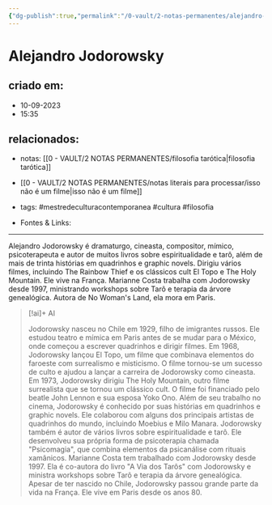 ```yaml
---
{"dg-publish":true,"permalink":"/0-vault/2-notas-permanentes/alejandro-jodorowsky/","tags":["permanente","mestredeculturacontemporanea","cultura","filosofia"],"dgHomeLink":true,"dgShowLocalGraph":true,"dgShowFileTree":true,"dgEnableSearch":true,"noteIcon":""}
---
```


# Alejandro Jodorowsky

## criado em: 
- 10-09-2023
- 15:35
## relacionados:
- notas: [[0 - VAULT/2 NOTAS PERMANENTES/filosofia tarótica\|filosofia tarótica]]
- [[0 - VAULT/2 NOTAS PERMANENTES/notas literais para processar/isso não é um filme\|isso não é um filme]]
- tags: #mestredeculturacontemporanea #cultura #filosofia 

- Fontes & Links: 
---
Alejandro Jodorowsky é dramaturgo, cineasta, compositor, mímico, psicoterapeuta e autor de muitos livros sobre espiritualidade e tarô, além de mais de trinta histórias em quadrinhos e graphic novels. Dirigiu vários filmes, incluindo The Rainbow Thief e os clássicos cult El Topo e The Holy Mountain. Ele vive na França. Marianne Costa trabalha com Jodorowsky desde 1997, ministrando workshops sobre Tarô e terapia da árvore genealógica. Autora de No Woman's Land, ela mora em Paris.


> [!ai]+ AI
>
> Jodorowsky nasceu no Chile em 1929, filho de imigrantes russos. Ele estudou teatro e mímica em Paris antes de se mudar para o México, onde começou a escrever quadrinhos e dirigir filmes. Em 1968, Jodorowsky lançou El Topo, um filme que combinava elementos do faroeste com surrealismo e misticismo. O filme tornou-se um sucesso de culto e ajudou a lançar a carreira de Jodorowsky como cineasta.
> Em 1973, Jodorowsky dirigiu The Holy Mountain, outro filme surrealista que se tornou um clássico cult. O filme foi financiado pelo beatle John Lennon e sua esposa Yoko Ono.
> Além de seu trabalho no cinema, Jodorowsky é conhecido por suas histórias em quadrinhos e graphic novels. Ele colaborou com alguns dos principais artistas de quadrinhos do mundo, incluindo Moebius e Milo Manara.
> Jodorowsky também é autor de vários livros sobre espiritualidade e tarô. Ele desenvolveu sua própria forma de psicoterapia chamada "Psicomagia", que combina elementos da psicanálise com rituais xamânicos.
> Marianne Costa tem trabalhado com Jodorowsky desde 1997. Ela é co-autora do livro "A Via dos Tarôs" com Jodorowsky e ministra workshops sobre Tarô e terapia da árvore genealógica.
> Apesar de ter nascido no Chile, Jodorowsky passou grande parte da vida na França. Ele vive em Paris desde os anos 80.


